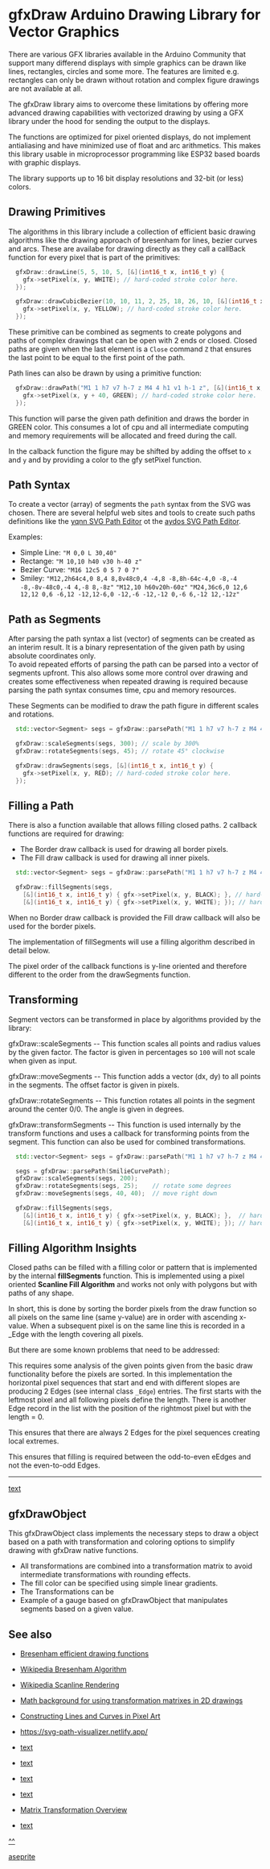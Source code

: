 # gfxDraw Arduino Drawing Library for Vector Graphics

There are various GFX libraries available in the Arduino Community that support many differend displays with simple
graphics can be drawn like lines, rectangles, circles and some more.  The features are limited e.g.  rectangles can only
be drawn without rotation and complex figure drawings are not available at all.

The gfxDraw library aims to overcome these limitations by offering more advanced drawing capabilities with vectorized
drawing by using a GFX library under the hood for sending the output to the displays.

The functions are optimized for pixel oriented displays, do not implement antialiasing and have minimized use of float
and arc arithmetics.  This makes this library usable in microprocessor programming like ESP32 based boards with graphic
displays.

The library supports up to 16 bit display resolutions and 32-bit (or less) colors.


## Drawing Primitives

The algorithms in this library include a collection of efficient basic drawing algorithms like the drawing approach of
bresenham for lines, bezier curves and arcs. These are availabe for drawing directly as they call a callBack function for every pixel that is part of the primitives:

```cpp
  gfxDraw::drawLine(5, 5, 10, 5, [&](int16_t x, int16_t y) {
    gfx->setPixel(x, y, WHITE); // hard-coded stroke color here.
  });

  gfxDraw::drawCubicBezier(10, 10, 11, 2, 25, 18, 26, 10, [&](int16_t x, int16_t y) {
    gfx->setPixel(x, y, YELLOW); // hard-coded stroke color here.
  });
```

These primitive can be combined as segments to create polygons and paths of complex drawings that can be open with 2
ends or closed.  Closed paths are given when the last element is a `Close` command `Z` that ensures the last point to be
equal to the first point of the path.

Path lines can also be drawn by using a primitive function:

```cpp
  gfxDraw::drawPath("M1 1 h7 v7 h-7 z M4 4 h1 v1 h-1 z", [&](int16_t x, int16_t y) {
    gfx->setPixel(x, y + 40, GREEN); // hard-coded stroke color here.
  });
```

This function will parse the given path definition and draws the border in GREEN color. This consumes a lot of cpu and all
intermediate computing and memory requirements will be allocated and freed during the call.


In the calback function the figure may be shifted by adding the offset to `x` and `y` and by providing a color to the gfy setPixel function.


## Path Syntax

To create a vector (array) of segments the `path` syntax from the SVG was chosen.  There are several helpful web sites
and tools to create such paths definitions like the [yqnn SVG Path Editor](https://yqnn.github.io/svg-path-editor/) ot
the [aydos SVG Path Editor](https://aydos.com/svgedit/).

Examples:

* Simple Line: `"M 0,0 L 30,40"`
* Rectange: `"M 10,10 h40 v30 h-40 z"`
* Bezier Curve: `"M16 12c5 0 5 7 0 7"`
* Smiley:
    `"M12,2h64c4,0 8,4 8,8v48c0,4 -4,8 -8,8h-64c-4,0 -8,-4 -8,-8v-48c0,-4 4,-8 8,-8z"`
    `"M12,10 h60v20h-60z"`
    `"M24,36c6,0 12,6 12,12 0,6 -6,12 -12,12-6,0 -12,-6 -12,-12 0,-6 6,-12 12,-12z"`


## Path as Segments

After parsing the path syntax a list (vector) of segments can be created as an interim result.  It is a binary
representation of the given path by using absolute coordinates only.  
To avoid repeated efforts of parsing the path can be parsed into a vector of segments upfront.  This also allows some
more control over drawing and creates some effectiveness when repeated drawing is required because parsing the path
syntax consumes time, cpu and memory resources.

These Segments can be modified to draw the path figure in different scales and rotations.

```cpp
  std::vector<Segment> segs = gfxDraw::parsePath("M1 1 h7 v7 h-7 z M4 4 h1 v1 h-1 z");

  gfxDraw::scaleSegments(segs, 300); // scale by 300%
  gfxDraw::rotateSegments(segs, 45); // rotate 45° clockwise

  gfxDraw::drawSegments(segs, [&](int16_t x, int16_t y) {
    gfx->setPixel(x, y, RED); // hard-coded stroke color here.
  });
```


## Filling a Path

There is also a function available that allows filling closed paths.
2 callback functions are required for drawing:

* The Border draw callback is used for drawing all border pixels.
* The Fill draw callback is used for drawing all inner pixels.

```cpp
  std::vector<Segment> segs = gfxDraw::parsePath("M1 1 h7 v7 h-7 z M4 4 h1 v1 h-1 z");

  gfxDraw::fillSegments(segs,
    [&](int16_t x, int16_t y) { gfx->setPixel(x, y, BLACK); }, // hard-coded stroke color here.
    [&](int16_t x, int16_t y) { gfx->setPixel(x, y, WHITE); }); // hard-coded fill color here.
```

When no Border draw callback is provided the Fill draw callback will also be used for the border pixels.

The implementation of fillSegments will use a filling algorithm described in detail below.

The pixel order of the callback functions is y-line oriented and therefore different to the order from the drawSegments
function.


## Transforming

Segment vectors can be transformed in place by algorithms provided by the library:

gfxDraw::scaleSegments -- This function scales all points and radius values by the given factor.  The factor is given in
percentages so `100` will not scale when given as input.

gfxDraw::moveSegments -- This function adds a vector (dx, dy) to all points in the segments.  The offset factor is given
in pixels.

gfxDraw::rotateSegments -- This function rotates all points in the segment around the center 0/0. The angle is given in degrees.

gfxDraw::transformSegments -- This function is used internally by the transform functions and uses a callback for transforming points from the segment. This function can also be used for combined transformations.


```cpp
  std::vector<Segment> segs = gfxDraw::parsePath("M1 1 h7 v7 h-7 z M4 4 h1 v1 h-1 z");

  segs = gfxDraw::parsePath(SmilieCurvePath);
  gfxDraw::scaleSegments(segs, 200);
  gfxDraw::rotateSegments(segs, 25);    // rotate some degrees
  gfxDraw::moveSegments(segs, 40, 40);  // move right down

  gfxDraw::fillSegments(segs,
    [&](int16_t x, int16_t y) { gfx->setPixel(x, y, BLACK); },  // hard-coded stroke color here.
    [&](int16_t x, int16_t y) { gfx->setPixel(x, y, WHITE); }); // hard-coded fill color here.
```


## Filling Algorithm Insights

Closed paths can be filled with a filling color or pattern that is implemented by the internal **fillSegments** function.
This is implemented using a pixel oriented **Scanline Fill Algorithm** and works not only with polygons but with paths of any shape.

In short, this is done by sorting the border pixels from the draw function so all pixels on the same line (same y-value) are in order with ascending x-value.
When a subsequent pixel is on the same line this is recorded in a _Edge with the length covering all pixels.

But there are some known problems that need to be addressed:

This requires some analysis of the given points given from the basic draw functionality before the pixels are sorted.
In this implementation the horizontal pixel sequences that start and end with different slopes are producing 2 Edges (see internal class `_Edge`) entries.  The first starts with the leftmost pixel and all following pixels define the length.  There is another Edge record in the list with the position of the rightmost pixel but with the length = 0.

This ensures that there are always 2 Edges for the pixel sequences creating local extremes.

This ensures that filling is required between the odd-to-even eEdges and not the even-to-odd Edges.


---

[text](docu/elliptical_arc_curve_command.md)

## gfxDrawObject

This gfxDrawObject class implements the necessary steps to draw a object based on a path with transformation and
coloring options to simplify drawing with gfxDraw native functions.

* All transformations are combined into a transformation matrix to avoid intermediate transformations with rounding
  effects.
* The fill color can be specified using simple linear gradients.
* The Transformations can be
* Example of a gauge based on gfxDrawObject that manipulates segments based on a given value.


## See also

* [Bresenham efficient drawing functions](http://members.chello.at/easyfilter/bresenham.html)
* [Wikipedia Bresenham Algorithm](https://de.wikipedia.org/wiki/Bresenham-Algorithmus)
* [Wikipedia Scanline Rendering](https://en.wikipedia.org/wiki/Scanline_rendering)
* [Math background for using transformation matrixes in 2D drawings](https://www.matheretter.de/wiki/homogene-koordinaten)

* [Constructing Lines and Curves in Pixel Art](https://www.youtube.com/watch?v=ye21r27kN9I)



* <https://svg-path-visualizer.netlify.app/>
* [text](https://css-tricks.com/tools-visualize-edit-svg-paths-kinda/)
* [text](https://github.com/srwiley/rasterx)
* [text](https://wiki.gnome.org/Projects/LibRsvg)
* [text](https://oreillymedia.github.io/Using_SVG/extras/ch04-rasterizers.html)
* [Matrix Transformation Overview](https://web.cse.ohio-state.edu/~shen.94/681/Site/Slides_files/transformation_review.pdf)

* [text](https://www.codeguru.com/multimedia/drawing-rotated-and-skewed-ellipses/)

[^^](https://docs.opencv.org/4.x/d6/d6e/group__imgproc__draw.html#ga28b2267d35786f5f890ca167236cbc69)

[aseprite](https://github.com/aseprite/aseprite/blob/2942abae3ec2cd280c988308963f6c340ced29fe/src/doc/algo.cpp#L221)




